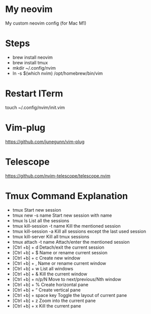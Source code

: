 # My neovim
My custom neovim config (for Mac M1)
# Steps
* brew install neovim
* brew install tmux
* mkdir ~/.config/nvim
* ln -s $(which nvim) /opt/homebrew/bin/vim
# Restart ITerm
touch ~/.config/nvim/init.vim
# Vim-plug
https://github.com/junegunn/vim-plug
# Telescope
https://github.com/nvim-telescope/telescope.nvim
# Tmux Command	Explanation
* tmux	Start new session
* tmux new -s name	Start new session with name
* tmux ls	List all the sessions
* tmux kill-session -t name	Kill the mentioned session
* tmux kill-session -a	Kill all sessions except the last used session
* tmux kill-server	Kill all tmux sessions
* tmux attach -t name	Attach/enter the mentioned session
* [Ctrl +b] + d	Detach/exit the current session
* [Ctrl +b] + $	Name or rename current session
* [Ctrl +b] + c	Create new window
* [Ctrl +b] + ,	Name or rename current window
* [Ctrl +b] + w	List all windows
* [Ctrl +b] + &	Kill the current window
* [Ctrl +b] + n/p/N	Move to next/previous/Nth window
* [Ctrl +b] + %	Create horizontal pane
* [Ctrl +b] + “	Create vertical pane
* [Ctrl +b] + space key	Toggle the layout of current pane
* [Ctrl +b] + z	Zoom into the current pane
* [Ctrl +b] + x	Kill the current pane
